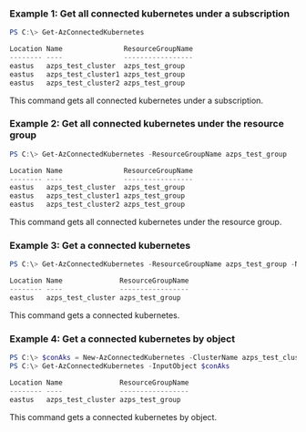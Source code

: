 ### Example 1: Get all connected kubernetes under a subscription
```powershell
PS C:\> Get-AzConnectedKubernetes

Location Name               ResourceGroupName
-------- ----               -----------------
eastus   azps_test_cluster  azps_test_group
eastus   azps_test_cluster1 azps_test_group
eastus   azps_test_cluster2 azps_test_group
```

This command gets all connected kubernetes under a subscription.

### Example 2: Get all connected kubernetes under the resource group
```powershell
PS C:\> Get-AzConnectedKubernetes -ResourceGroupName azps_test_group

Location Name               ResourceGroupName
-------- ----               -----------------
eastus   azps_test_cluster  azps_test_group
eastus   azps_test_cluster1 azps_test_group
eastus   azps_test_cluster2 azps_test_group
```

This command gets all connected kubernetes under the resource group.

### Example 3: Get a connected kubernetes
```powershell
PS C:\> Get-AzConnectedKubernetes -ResourceGroupName azps_test_group -Name azps_test_cluster

Location Name              ResourceGroupName
-------- ----              -----------------
eastus   azps_test_cluster azps_test_group
```

This command gets a connected kubernetes.

### Example 4: Get a connected kubernetes by object
```powershell
PS C:\> $conAks = New-AzConnectedKubernetes -ClusterName azps_test_cluster -ResourceGroupName azps_test_group -Location eastus
PS C:\> Get-AzConnectedKubernetes -InputObject $conAks

Location Name              ResourceGroupName
-------- ----              -----------------
eastus   azps_test_cluster azps_test_group
```

This command gets a connected kubernetes by object.